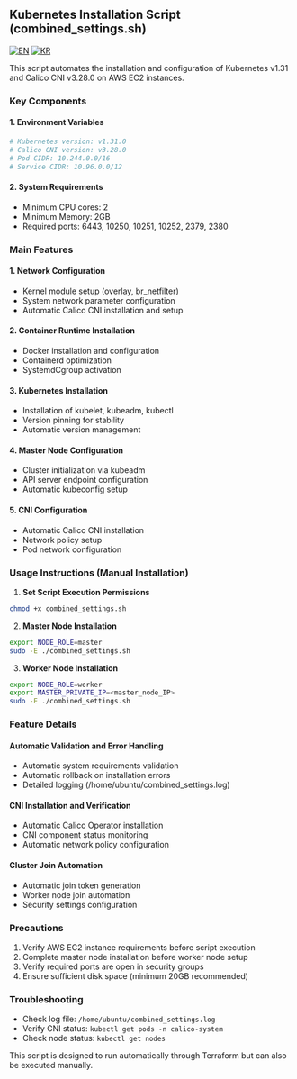 ## Kubernetes Installation Script (combined_settings.sh)
[![EN](https://img.shields.io/badge/lang-en-blue.svg)](README-en.md) 
[![KR](https://img.shields.io/badge/lang-kr-red.svg)](README.md)

This script automates the installation and configuration of Kubernetes v1.31 and Calico CNI v3.28.0 on AWS EC2 instances.

### Key Components

#### 1. Environment Variables
```bash
# Kubernetes version: v1.31.0
# Calico CNI version: v3.28.0
# Pod CIDR: 10.244.0.0/16
# Service CIDR: 10.96.0.0/12
```

#### 2. System Requirements
- Minimum CPU cores: 2
- Minimum Memory: 2GB
- Required ports: 6443, 10250, 10251, 10252, 2379, 2380

### Main Features

#### 1. Network Configuration
- Kernel module setup (overlay, br_netfilter)
- System network parameter configuration
- Automatic Calico CNI installation and setup

#### 2. Container Runtime Installation
- Docker installation and configuration
- Containerd optimization
- SystemdCgroup activation

#### 3. Kubernetes Installation
- Installation of kubelet, kubeadm, kubectl
- Version pinning for stability
- Automatic version management

#### 4. Master Node Configuration
- Cluster initialization via kubeadm
- API server endpoint configuration
- Automatic kubeconfig setup

#### 5. CNI Configuration
- Automatic Calico CNI installation
- Network policy setup
- Pod network configuration

### Usage Instructions (Manual Installation)

1. **Set Script Execution Permissions**
```bash
chmod +x combined_settings.sh
```

2. **Master Node Installation**
```bash
export NODE_ROLE=master
sudo -E ./combined_settings.sh
```

3. **Worker Node Installation**
```bash
export NODE_ROLE=worker
export MASTER_PRIVATE_IP=<master_node_IP>
sudo -E ./combined_settings.sh
```

### Feature Details

#### Automatic Validation and Error Handling
- Automatic system requirements validation
- Automatic rollback on installation errors
- Detailed logging (/home/ubuntu/combined_settings.log)

#### CNI Installation and Verification
- Automatic Calico Operator installation
- CNI component status monitoring
- Automatic network policy configuration

#### Cluster Join Automation
- Automatic join token generation
- Worker node join automation
- Security settings configuration

### Precautions
1. Verify AWS EC2 instance requirements before script execution
2. Complete master node installation before worker node setup
3. Verify required ports are open in security groups
4. Ensure sufficient disk space (minimum 20GB recommended)

### Troubleshooting
- Check log file: `/home/ubuntu/combined_settings.log`
- Verify CNI status: `kubectl get pods -n calico-system`
- Check node status: `kubectl get nodes`

This script is designed to run automatically through Terraform but can also be executed manually.